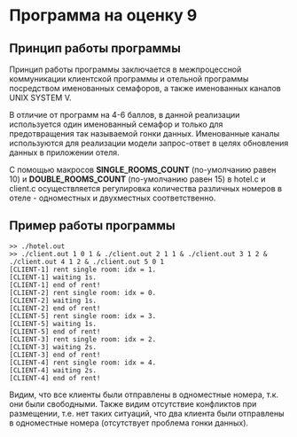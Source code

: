 # Программа на оценку 9

## Принцип работы программы

Принцип работы программы заключается в межпроцессной коммуникации клиентской программы и отельной программы посредством
именованных семафоров, а также именованных каналов UNIX SYSTEM V.

В отличие от программ на 4-6 баллов, в данной реализации используется один именованный семафор и только для
предотвращения так называемой гонки данных.
Именованные каналы используются для реализации модели запрос-ответ в целях обновления данных в приложении отеля.

С помощью макросов **SINGLE_ROOMS_COUNT** (по-умолчанию равен 10) и **DOUBLE_ROOMS_COUNT** (по-умолчанию равен 15) в
hotel.c и client.c осуществляется регулировка количества различных номеров в отеле - одноместных и двухместных
соответственно.

## Пример работы программы

```
>> ./hotel.out
>> ./client.out 1 0 1 & ./client.out 2 1 1 & ./client.out 3 1 2 & ./client.out 4 1 2 & ./client.out 5 0 1
[CLIENT-1] rent single room: idx = 1.
[CLIENT-1] waiting 1s.
[CLIENT-1] end of rent!
[CLIENT-2] rent single room: idx = 0.
[CLIENT-2] waiting 1s.
[CLIENT-2] end of rent!
[CLIENT-5] rent single room: idx = 3.
[CLIENT-5] waiting 1s.
[CLIENT-5] end of rent!
[CLIENT-3] rent single room: idx = 2.
[CLIENT-3] waiting 2s.
[CLIENT-3] end of rent!
[CLIENT-4] rent single room: idx = 4.
[CLIENT-4] waiting 2s.
[CLIENT-4] end of rent!
```

Видим, что все клиенты были отправлены в одноместные номера, т.к. они были свободными.
Также видим отсутствие конфликтов при размещении, т.е. нет таких ситуаций, что два клиента были отправлены в одноместные
номера (отсутствует проблема гонки данных).